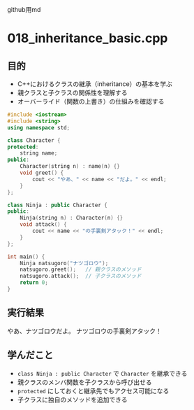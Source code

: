 github用md

# 018_inheritance_basic.cpp

## 目的
- C++におけるクラスの継承（inheritance）の基本を学ぶ
- 親クラスと子クラスの関係性を理解する
- オーバーライド（関数の上書き）の仕組みを確認する

```cpp
#include <iostream>
#include <string>
using namespace std;

class Character {
protected:
    string name;
public:
    Character(string n) : name(n) {}
    void greet() {
        cout << "やあ、" << name << "だよ。" << endl;
    }
};

class Ninja : public Character {
public:
    Ninja(string n) : Character(n) {}
    void attack() {
        cout << name << "の手裏剣アタック！" << endl;
    }
};

int main() {
    Ninja natsugoro("ナツゴロウ");
    natsugoro.greet();   // 親クラスのメソッド
    natsugoro.attack();  // 子クラスのメソッド
    return 0;
}
```

## 実行結果
やあ、ナツゴロウだよ。
ナツゴロウの手裏剣アタック！

## 学んだこと
- `class Ninja : public Character` で `Character` を継承できる
- 親クラスのメンバ関数を子クラスから呼び出せる
- `protected` にしておくと継承先でもアクセス可能になる
- 子クラスに独自のメソッドを追加できる